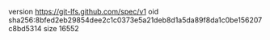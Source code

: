 version https://git-lfs.github.com/spec/v1
oid sha256:8bfed2eb29854dee2c1c0373e5a21deb8d1a5da89f8da1c0be156207c8bd5314
size 16552
